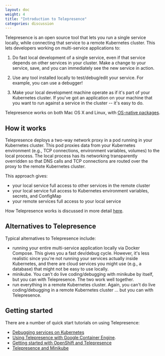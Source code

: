```yaml
---
layout: doc
weight: 4
title: "Introduction to Telepresence"
categories: discussion
---
```


Telepresence is an open source tool that lets you run a single service locally, while connecting that service to a remote Kubernetes cluster. This lets developers working on multi-service applications to:

1. Do fast local development of a single service, even if that service depends on other services in your cluster. Make a change to your service, save, and you can immediately see the new service in action.

2. Use any tool installed locally to test/debug/edit your service. For example, you can use a debugger!

3. Make your local development machine operate as if it's part of your Kubernetes cluster. If you've got an application on your machine that you want to run against a service in the cluster -- it's easy to do.

Telepresence works on both Mac OS X and Linux, with [OS-native packages](https://www.telepresence.io/reference/install).

## How it works

Telepresence deploys a two-way network proxy in a pod running in your Kubernetes cluster. This pod proxies data from your Kubernetes environment (e.g., TCP connections, environment variables, volumes) to the local process. The local process has its networking transparently overridden so that DNS calls and TCP connections are routed over the proxy to the remote Kubernetes cluster.

This approach gives:

* your local service full access to other services in the remote cluster
* your local service full access to Kubernetes environment variables, secrets, and ConfigMap
* your remote services full access to your local service

How Telepresence works is discussed in more detail [here](https://www.telepresence.io/discussion/how-it-works).

## Alternatives to Telepresence

Typical alternatives to Telepresence include:

* running your entire multi-service application locally via Docker Compose. This gives you a fast dev/debug cycle. However, it's less realistic since you're not running your services actually inside Kubernetes, and there are cloud services you might use (e.g., a database) that might not be easy to use locally.
* minikube. You can't do live coding/debugging with minikube by itself, but you can with Telepresence. The two work well together.
* run everything in a remote Kubernetes cluster. Again, you can't do live coding/debugging in a remote Kubernetes cluster ... but you can with Telepresence.

## Getting started

There are a number of quick start tutorials on using Telepresence:

* [Debugging services on Kubernetes](https://www.telepresence.io/tutorials/kubernetes)
* [Using Telepresence with Google Container Engine](https://cloud.google.com/community/tutorials/developing-services-with-k8s).
* [Getting started with OpenShift and Telepresence](https://www.telepresence.io/tutorials/openshift)
* [Telepresence and Minikube](https://www.telepresence.io/tutorials/minikube-vpn)
